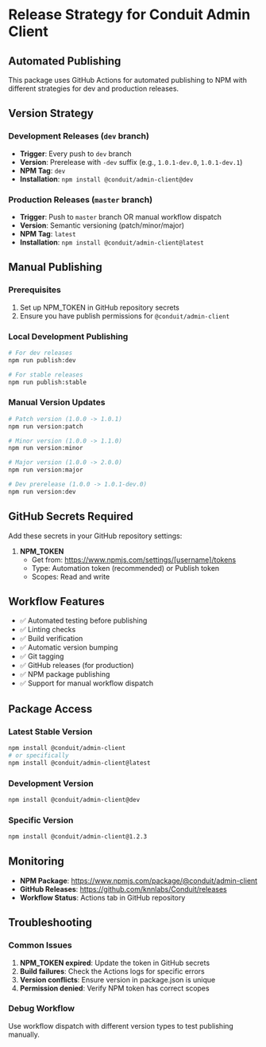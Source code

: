 # Release Strategy for Conduit Admin Client

## Automated Publishing

This package uses GitHub Actions for automated publishing to NPM with different strategies for dev and production releases.

## Version Strategy

### Development Releases (`dev` branch)
- **Trigger**: Every push to `dev` branch
- **Version**: Prerelease with `-dev` suffix (e.g., `1.0.1-dev.0`, `1.0.1-dev.1`)
- **NPM Tag**: `dev`
- **Installation**: `npm install @conduit/admin-client@dev`

### Production Releases (`master` branch)
- **Trigger**: Push to `master` branch OR manual workflow dispatch
- **Version**: Semantic versioning (patch/minor/major)
- **NPM Tag**: `latest`
- **Installation**: `npm install @conduit/admin-client@latest`

## Manual Publishing

### Prerequisites
1. Set up NPM_TOKEN in GitHub repository secrets
2. Ensure you have publish permissions for `@conduit/admin-client`

### Local Development Publishing
```bash
# For dev releases
npm run publish:dev

# For stable releases
npm run publish:stable
```

### Manual Version Updates
```bash
# Patch version (1.0.0 -> 1.0.1)
npm run version:patch

# Minor version (1.0.0 -> 1.1.0)
npm run version:minor

# Major version (1.0.0 -> 2.0.0)
npm run version:major

# Dev prerelease (1.0.0 -> 1.0.1-dev.0)
npm run version:dev
```

## GitHub Secrets Required

Add these secrets in your GitHub repository settings:

1. **NPM_TOKEN**
   - Get from: https://www.npmjs.com/settings/[username]/tokens
   - Type: Automation token (recommended) or Publish token
   - Scopes: Read and write

## Workflow Features

- ✅ Automated testing before publishing
- ✅ Linting checks
- ✅ Build verification
- ✅ Automatic version bumping
- ✅ Git tagging
- ✅ GitHub releases (for production)
- ✅ NPM package publishing
- ✅ Support for manual workflow dispatch

## Package Access

### Latest Stable Version
```bash
npm install @conduit/admin-client
# or specifically
npm install @conduit/admin-client@latest
```

### Development Version
```bash
npm install @conduit/admin-client@dev
```

### Specific Version
```bash
npm install @conduit/admin-client@1.2.3
```

## Monitoring

- **NPM Package**: https://www.npmjs.com/package/@conduit/admin-client
- **GitHub Releases**: https://github.com/knnlabs/Conduit/releases
- **Workflow Status**: Actions tab in GitHub repository

## Troubleshooting

### Common Issues

1. **NPM_TOKEN expired**: Update the token in GitHub secrets
2. **Build failures**: Check the Actions logs for specific errors
3. **Version conflicts**: Ensure version in package.json is unique
4. **Permission denied**: Verify NPM token has correct scopes

### Debug Workflow
Use workflow dispatch with different version types to test publishing manually.